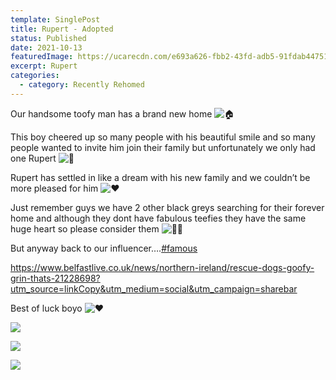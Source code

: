 ```yaml
---
template: SinglePost
title: Rupert - Adopted
status: Published
date: 2021-10-13
featuredImage: https://ucarecdn.com/e693a626-fbb2-43fd-adb5-91fdab44751d/-/crop/470x275/0,83/-/preview/
excerpt: Rupert
categories:
  - category: Recently Rehomed
---
```

Our handsome toofy man has a brand new home ![🏠](https://static.xx.fbcdn.net/images/emoji.php/v9/tf6/1/16/1f3e0.png)

This boy cheered up so many people with his beautiful smile and so many people wanted to invite him join their family but unfortunately we only had one Rupert ![🐶](https://static.xx.fbcdn.net/images/emoji.php/v9/t2f/1/16/1f436.png)

Rupert has settled in like a dream with his new family and we couldn’t be more pleased for him ![❤️](https://static.xx.fbcdn.net/images/emoji.php/v9/t6c/1/16/2764.png)

Just remember guys we have 2 other black greys searching for their forever home and although they dont have fabulous teefies they have the same huge heart so please consider them ![🙏🏻](https://static.xx.fbcdn.net/images/emoji.php/v9/tfb/1/16/1f64f_1f3fb.png)

But anyway back to our influencer….[\#famous](https://www.facebook.com/hashtag/famous?__eep__=6&__cft__[0]=AZXyZs--5fqgRi8v6-XrGAe3Dp4YCE_gNSgQEpWyUYZJb1v4L_RrDBQ7T4YDPf3MkScAUkaTog_xpHfkxW7MHJuNlgR9Pmi3jFzzZ1m6GD1HwXsc09rP9L936V0fIgDCkahVrFr5PhVy3PPTsmFPbqMO4UwR8TYVbyQkWntEJc1rng&__tn__=*NK-R)

<https://www.belfastlive.co.uk/news/northern-ireland/rescue-dogs-goofy-grin-thats-21228698?utm_source=linkCopy&utm_medium=social&utm_campaign=sharebar>

Best of luck boyo ![❤️](https://static.xx.fbcdn.net/images/emoji.php/v9/t6c/1/16/2764.png)

![](https://ucarecdn.com/2ffac34c-43b5-47b1-8a04-0daf9f1984f0/)

![](https://ucarecdn.com/2ee38387-dab1-4f6a-92ad-f1f9c0241770/)

![](https://ucarecdn.com/05b2ae5d-6787-4ed1-af0e-057f046d55b4/)